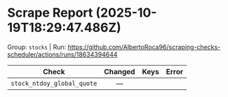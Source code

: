 # Scrape Report (2025-10-19T18:29:47.486Z)

Group: `stocks`  |  Run: https://github.com/AlbertoRoca96/scraping-checks-scheduler/actions/runs/18634394644

| Check | Changed | Keys | Error |
|---|:---:|:--|:--|
| `stock_ntdoy_global_quote` | — |  |  |
